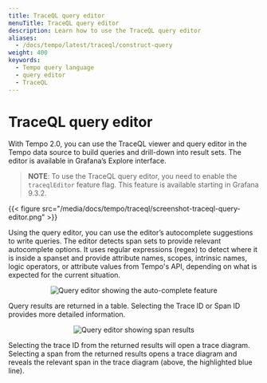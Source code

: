 ```yaml
---
title: TraceQL query editor
menuTitle: TraceQL query editor
description: Learn how to use the TraceQL query editor
aliases:
  - /docs/tempo/latest/traceql/construct-query
weight: 400
keywords:
  - Tempo query language
  - query editor
  - TraceQL
---
```


# TraceQL query editor

With Tempo 2.0, you can use the TraceQL viewer and query editor in the Tempo data source to build queries and drill-down into result sets. The editor is available in Grafana’s Explore interface.

>**NOTE**: To use the TraceQL query editor, you need to enable the `traceqlEditor` feature flag. This feature is available starting in Grafana 9.3.2.


{{< figure src="/media/docs/tempo/traceql/screenshot-traceql-query-editor.png" >}}

Using the query editor, you can use the editor’s autocomplete suggestions to write queries. The editor detects span sets to provide relevant autocomplete options. It uses regular expressions (regex) to detect where it is inside a spanset and provide attribute names, scopes, intrinsic names, logic operators, or attribute values from Tempo's API, depending on what is expected for the current situation.

<p align="center"><img src="../assets/query-editor-auto-complete.png" alt="Query editor showing the auto-complete feature" /></p>

Query results are returned in a table. Selecting the Trace ID or Span ID provides more detailed information.

<p align="center"><img src="../assets/query-editor-results-span.png" alt="Query editor showing span results" /></p>

Selecting the trace ID from the returned results will open a trace diagram. Selecting a span from the returned results opens a trace diagram and reveals the relevant span in the trace diagram (above, the highlighted blue line).
